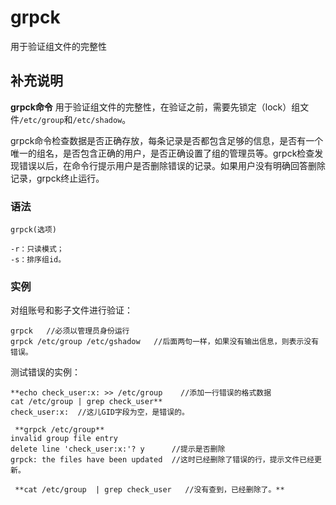 grpck
===

用于验证组文件的完整性

## 补充说明

**grpck命令** 用于验证组文件的完整性，在验证之前，需要先锁定（lock）组文件`/etc/group`和`/etc/shadow`。

grpck命令检查数据是否正确存放，每条记录是否都包含足够的信息，是否有一个唯一的组名，是否包含正确的用户，是否正确设置了组的管理员等。grpck检查发现错误以后，在命令行提示用户是否删除错误的记录。如果用户没有明确回答删除记录，grpck终止运行。

### 语法  

```
grpck(选项)
```

  

```
-r：只读模式；
-s：排序组id。
```

### 实例  

对组账号和影子文件进行验证：

```
grpck   //必须以管理员身份运行
grpck /etc/group /etc/gshadow   //后面两句一样，如果没有输出信息，则表示没有错误。
```

测试错误的实例：

```
**echo check_user:x: >> /etc/group    //添加一行错误的格式数据
cat /etc/group | grep check_user**
check_user:x:  //这儿GID字段为空，是错误的。

 **grpck /etc/group** 
invalid group file entry
delete line 'check_user:x:'? y      //提示是否删除
grpck: the files have been updated  //这时已经删除了错误的行，提示文件已经更新。

 **cat /etc/group  | grep check_user   //没有查到，已经删除了。** 
```


